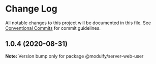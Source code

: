 # Change Log

All notable changes to this project will be documented in this file.
See [Conventional Commits](https://conventionalcommits.org) for commit guidelines.

## 1.0.4 (2020-08-31)

**Note:** Version bump only for package @modulfy/server-web-user
